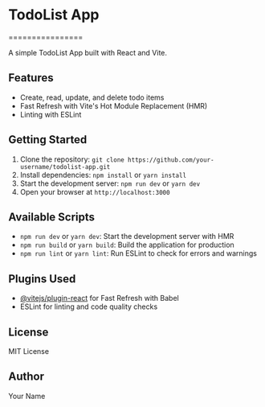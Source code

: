 # TodoList App
================

A simple TodoList App built with React and Vite.

## Features

* Create, read, update, and delete todo items
* Fast Refresh with Vite's Hot Module Replacement (HMR)
* Linting with ESLint

## Getting Started

1. Clone the repository: `git clone https://github.com/your-username/todolist-app.git`
2. Install dependencies: `npm install` or `yarn install`
3. Start the development server: `npm run dev` or `yarn dev`
4. Open your browser at `http://localhost:3000`

## Available Scripts

* `npm run dev` or `yarn dev`: Start the development server with HMR
* `npm run build` or `yarn build`: Build the application for production
* `npm run lint` or `yarn lint`: Run ESLint to check for errors and warnings

## Plugins Used

* [@vitejs/plugin-react](https://github.com/vitejs/vite-plugin-react/blob/main/packages/plugin-react/README.md) for Fast Refresh with Babel
* ESLint for linting and code quality checks

## License

MIT License

## Author

Your Name